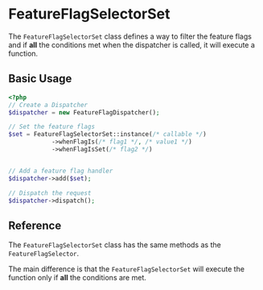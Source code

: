# FeatureFlagSelectorSet

The `FeatureFlagSelectorSet` class defines a way to filter the feature flags and if **all** the conditions met
when the dispatcher is called, it will execute a function.

## Basic Usage

```php
<?php
// Create a Dispatcher
$dispatcher = new FeatureFlagDispatcher();

// Set the feature flags
$set = FeatureFlagSelectorSet::instance(/* callable */)
            ->whenFlagIs(/* flag1 */, /* value1 */)
            ->whenFlagIsSet(/* flag2 */)


// Add a feature flag handler
$dispatcher->add($set);

// Dispatch the request    
$dispatcher->dispatch();
```

## Reference

The `FeatureFlagSelectorSet` class has the same methods as the `FeatureFlagSelector`.

The main difference is that the `FeatureFlagSelectorSet` will execute the function only if **all** the conditions are met.
 